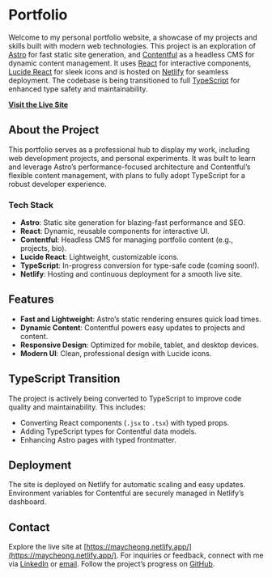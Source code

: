 # Portfolio

Welcome to my personal portfolio website, a showcase of my projects and skills built with modern web technologies. This project is an exploration of [Astro](https://astro.build/) for fast static site generation, and [Contentful](https://www.contentful.com/) as a headless CMS for dynamic content management. It uses [React](https://react.dev/) for interactive components, [Lucide React](https://lucide.dev/) for sleek icons and is hosted on [Netlify](https://www.netlify.com/) for seamless deployment. The codebase is being transitioned to full [TypeScript](https://www.typescriptlang.org/) for enhanced type safety and maintainability.

**[Visit the Live Site](https://maycheong.netlify.app/)**

## About the Project
This portfolio serves as a professional hub to display my work, including web development projects, and personal experiments. It was built to learn and leverage Astro’s performance-focused architecture and Contentful’s flexible content management, with plans to fully adopt TypeScript for a robust developer experience.

### Tech Stack
- **Astro**: Static site generation for blazing-fast performance and SEO.
- **React**: Dynamic, reusable components for interactive UI.
- **Contentful**: Headless CMS for managing portfolio content (e.g., projects, bio).
- **Lucide React**: Lightweight, customizable icons.
- **TypeScript**: In-progress conversion for type-safe code (coming soon!).
- **Netlify**: Hosting and continuous deployment for a smooth live site.

## Features
- **Fast and Lightweight**: Astro’s static rendering ensures quick load times.
- **Dynamic Content**: Contentful powers easy updates to projects and content.
- **Responsive Design**: Optimized for mobile, tablet, and desktop devices.
- **Modern UI**: Clean, professional design with Lucide icons.

## TypeScript Transition
The project is actively being converted to TypeScript to improve code quality and maintainability. This includes:
- Converting React components (`.jsx` to `.tsx`) with typed props.
- Adding TypeScript types for Contentful data models.
- Enhancing Astro pages with typed frontmatter.

## Deployment
The site is deployed on Netlify for automatic scaling and easy updates. Environment variables for Contentful are securely managed in Netlify’s dashboard.

## Contact
Explore the live site at [https://maycheong.netlify.app/](https://maycheong.netlify.app/). For inquiries or feedback, connect with me via [LinkedIn](www.linkedin.com/in/maycheongsl) or [email](mailto:maycheongs@gmail.com). Follow the project’s progress on [GitHub](https://github.com/maycheongs/portfolio).